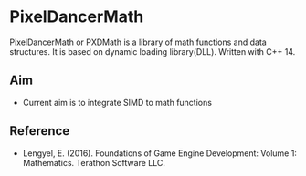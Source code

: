# PixelDancerMath

PixelDancerMath or PXDMath is a library of math functions and data structures. It is based on dynamic loading library(DLL). Written with C++ 14. 

## Aim

- Current aim is to integrate SIMD to math functions

## Reference

- Lengyel, E. (2016). Foundations of Game Engine Development: Volume 1: Mathematics. Terathon Software LLC.